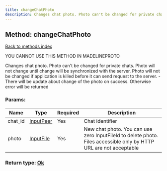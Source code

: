 ```yaml
---
title: changeChatPhoto
description: Changes chat photo. Photo can't be changed for private chats. Photo will not change until change will be synchronized with the server. Photo will not be changed if application is killed before it can send request to the server. - There will be update about change of the photo on success. Otherwise error will be returned
---
```

## Method: changeChatPhoto  
[Back to methods index](index.md)


YOU CANNOT USE THIS METHOD IN MADELINEPROTO


Changes chat photo. Photo can't be changed for private chats. Photo will not change until change will be synchronized with the server. Photo will not be changed if application is killed before it can send request to the server. - There will be update about change of the photo on success. Otherwise error will be returned

### Params:

| Name     |    Type       | Required | Description |
|----------|---------------|----------|-------------|
|chat\_id|[InputPeer](../types/InputPeer.md) | Yes|Chat identifier|
|photo|[InputFile](../types/InputFile.md) | Yes|New chat photo. You can use zero InputFileId to delete photo. Files accessible only by HTTP URL are not acceptable|


### Return type: [Ok](../types/Ok.md)

